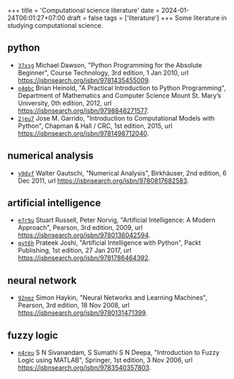 +++
title = 'Computational science literature'
date = 2024-01-24T06:01:27+07:00
draft = false
tags = ['literature']
+++
Some literature in studying computational science.
<!--more-->


## python
+ [`37xsg`](https://osf.io/37xsg)
Michael Dawson, "Python Programming for the Absolute Beginner", Course Technology, 3rd edition, 1 Jan 2010, url https://isbnsearch.org/isbn/9781435455009.
+ [`n4qbc`](https://osf.io/n4qbc)
Brian Heinold, "A Practical Introduction to Python Programming", Department of Mathematics and Computer Science Mount St. Mary’s University, 0th edition, 2012, url https://isbnsearch.org/isbn/9798848271577.
+ [`2jeu7`](https://osf.io/2jeu7)
Jose M. Garrido, "Introduction to Computational Models with Python", Chapman & Hall / CRC, 1st edition, 2015, url https://isbnsearch.org/isbn/9781498712040.


## numerical analysis
+ [`y9dvf`](https://osf.io/y9dvf)
Walter Gautschi, "Numerical Analysis", Birkhäuser, 2nd edition, 6 Dec 2011, url https://isbnsearch.org/isbn/9780817682583.


## artificial intelligence
+ [`e7r9u`](https://osf.io/e7r9u)
Stuart Russell, Peter Norvig, "Artificial Intelligence: A Modern Approach", Pearson, 3rd edition, 2009, url https://isbnsearch.org/isbn/9780136042594.
+ [`qyt6h`](https://osf.io/qyt6h)
Prateek Joshi, "Artificial Intelligence with Python", Packt Publishing, 1st edition, 27 Jan 2017, url https://isbnsearch.org/isbn/9781786464392.


## neural network
+ [`92nmz`](https://osf.io/92nmz)
Simon Haykin, "Neural Networks and Learning Machines", Pearson, 3rd edition, 18 Nov 2008, url https://isbnsearch.org/isbn/9780131471399.


## fuzzy logic
+ [`n4reu`](https://osf.io/n4reu)
S N Sivanandam, S Sumathi S N Deepa, "Introduction to Fuzzy Logic using MATLAB", Springer, 1st edition, 3 Nov 2006, url https://isbnsearch.org/isbn/9783540357803.
